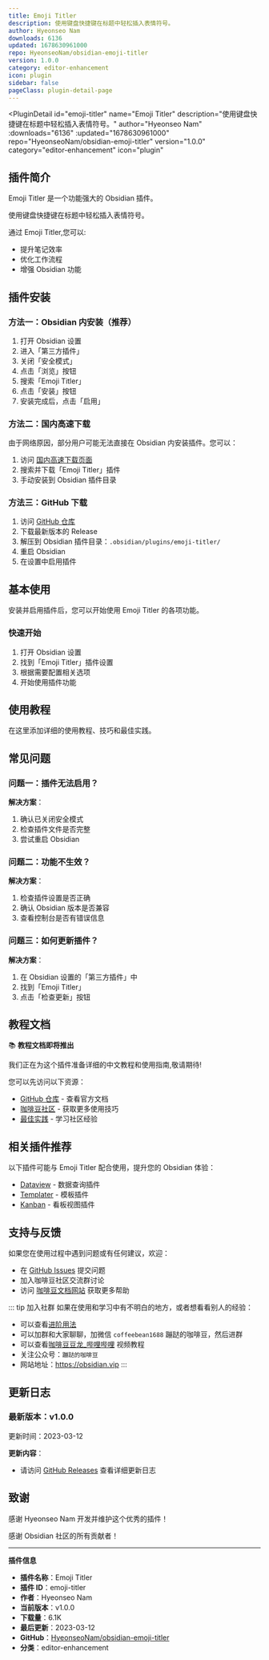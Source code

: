 ```yaml
---
title: Emoji Titler
description: 使用键盘快捷键在标题中轻松插入表情符号。
author: Hyeonseo Nam
downloads: 6136
updated: 1678630961000
repo: HyeonseoNam/obsidian-emoji-titler
version: 1.0.0
category: editor-enhancement
icon: plugin
sidebar: false
pageClass: plugin-detail-page
---
```


<PluginDetail
  id="emoji-titler"
  name="Emoji Titler"
  description="使用键盘快捷键在标题中轻松插入表情符号。"
  author="Hyeonseo Nam"
  :downloads="6136"
  :updated="1678630961000"
  repo="HyeonseoNam/obsidian-emoji-titler"
  version="1.0.0"
  category="editor-enhancement"
  icon="plugin"
>

<!-- AUTO_GENERATED_START -->
## 插件简介

Emoji Titler 是一个功能强大的 Obsidian 插件。

使用键盘快捷键在标题中轻松插入表情符号。

通过 Emoji Titler,您可以:

- 提升笔记效率
- 优化工作流程
- 增强 Obsidian 功能

<!-- AUTO_GENERATED_END -->

<!-- AUTO_GENERATED_START -->
## 插件安装

### 方法一：Obsidian 内安装（推荐）

1. 打开 Obsidian 设置
2. 进入「第三方插件」
3. 关闭「安全模式」
4. 点击「浏览」按钮
5. 搜索「Emoji Titler」
6. 点击「安装」按钮
7. 安装完成后，点击「启用」

### 方法二：国内高速下载

由于网络原因，部分用户可能无法直接在 Obsidian 内安装插件。您可以：

1. 访问 [国内高速下载页面](/zh/documentation/obsidian-plugins-download.html)
2. 搜索并下载「Emoji Titler」插件
3. 手动安装到 Obsidian 插件目录

### 方法三：GitHub 下载

1. 访问 [GitHub 仓库](https://github.com/HyeonseoNam/obsidian-emoji-titler)
2. 下载最新版本的 Release
3. 解压到 Obsidian 插件目录：`.obsidian/plugins/emoji-titler/`
4. 重启 Obsidian
5. 在设置中启用插件

## 基本使用

安装并启用插件后，您可以开始使用 Emoji Titler 的各项功能。

### 快速开始

1. 打开 Obsidian 设置
2. 找到「Emoji Titler」插件设置
3. 根据需要配置相关选项
4. 开始使用插件功能

<!-- AUTO_GENERATED_END -->

<!-- CUSTOM_CONTENT_START:tutorial -->
## 使用教程

在这里添加详细的使用教程、技巧和最佳实践。

<!-- CUSTOM_CONTENT_END:tutorial -->

<!-- SHARED_CONTENT_START -->
## 常见问题

### 问题一：插件无法启用？

**解决方案**：
1. 确认已关闭安全模式
2. 检查插件文件是否完整
3. 尝试重启 Obsidian

### 问题二：功能不生效？

**解决方案**：
1. 检查插件设置是否正确
2. 确认 Obsidian 版本是否兼容
3. 查看控制台是否有错误信息

### 问题三：如何更新插件？

**解决方案**：
1. 在 Obsidian 设置的「第三方插件」中
2. 找到「Emoji Titler」
3. 点击「检查更新」按钮

## 教程文档

📚 **教程文档即将推出**

我们正在为这个插件准备详细的中文教程和使用指南,敬请期待!

您可以先访问以下资源：
- [GitHub 仓库](https://github.com/HyeonseoNam/obsidian-emoji-titler) - 查看官方文档
- [咖啡豆社区](/zh/bases/) - 获取更多使用技巧
- [最佳实践](/zh/best-practices/) - 学习社区经验

## 相关插件推荐

以下插件可能与 Emoji Titler 配合使用，提升您的 Obsidian 体验：

- [Dataview](/zh/plugins/dataview.html) - 数据查询插件
- [Templater](/zh/plugins/templater-obsidian.html) - 模板插件
- [Kanban](/zh/plugins/obsidian-kanban.html) - 看板视图插件

## 支持与反馈

如果您在使用过程中遇到问题或有任何建议，欢迎：

- 在 [GitHub Issues](https://github.com/HyeonseoNam/obsidian-emoji-titler/issues) 提交问题
- 加入咖啡豆社区交流群讨论
- 访问 [咖啡豆文档网站](https://obsidian.vip) 获取更多帮助

::: tip 加入社群
如果在使用和学习中有不明白的地方，或者想看看别人的经验：
- 可以查看[进阶用法](/zh/advanced)
- 可以加群和大家聊聊，加微信 `coffeebean1688` 蹦跶的咖啡豆，然后进群
- 可以查看[咖啡豆豆龙_哔哩哔哩](https://space.bilibili.com/618777356) 视频教程
- 关注公众号：`蹦跶的咖啡豆`
- 网站地址：https://obsidian.vip
:::
<!-- SHARED_CONTENT_END -->

<!-- AUTO_GENERATED_START -->
## 更新日志

### 最新版本：v1.0.0

更新时间：2023-03-12

**更新内容**：
- 请访问 [GitHub Releases](https://github.com/HyeonseoNam/obsidian-emoji-titler/releases) 查看详细更新日志

## 致谢

感谢 Hyeonseo Nam 开发并维护这个优秀的插件！

感谢 Obsidian 社区的所有贡献者！

---

**插件信息**
- **插件名称**：Emoji Titler
- **插件 ID**：emoji-titler
- **作者**：Hyeonseo Nam
- **当前版本**：v1.0.0
- **下载量**：6.1K
- **最后更新**：2023-03-12
- **GitHub**：[HyeonseoNam/obsidian-emoji-titler](https://github.com/HyeonseoNam/obsidian-emoji-titler)
- **分类**：editor-enhancement
<!-- AUTO_GENERATED_END -->

</PluginDetail>

